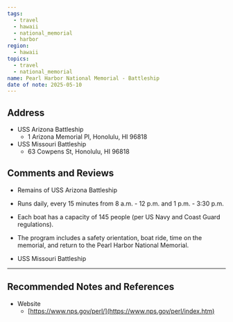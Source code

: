 ```yaml
---
tags:
  - travel
  - hawaii
  - national_memorial
  - harbor
region:
  - hawaii
topics:
  - travel
  - national_memorial
name: Pearl Harbor National Memorial - Battleship
date of note: 2025-05-10
---
```


## Address

- USS Arizona Battleship
	- 1 Arizona Memorial Pl, Honolulu, HI 96818
- USS Missouri Battleship
	- 63 Cowpens St, Honolulu, HI 96818


## Comments and Reviews


- Remains of USS Arizona Battleship
- Runs daily, every 15 minutes from 8 a.m. - 12 p.m. and 1 p.m. - 3:30 p.m.
- Each boat has a capacity of 145 people (per US Navy and Coast Guard regulations).
- The program includes a safety orientation, boat ride, time on the memorial, and return to the Pearl Harbor National Memorial.

- USS Missouri Battleship




-----------
##  Recommended Notes and References

- Website
	- [https://www.nps.gov/perl/](https://www.nps.gov/perl/index.htm)